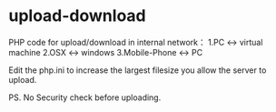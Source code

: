 # upload-download
PHP code for upload/download in internal network：
  1.PC <-> virtual machine
  2.OSX <-> windows
  3.Mobile-Phone <-> PC

Edit the php.ini to increase the largest filesize you allow the server to upload.

PS. No Security check before uploading.
